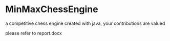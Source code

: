 # MinMaxChessEngine
a competitive chess engine created with java, your contributions are valued

please refer to report.docx
